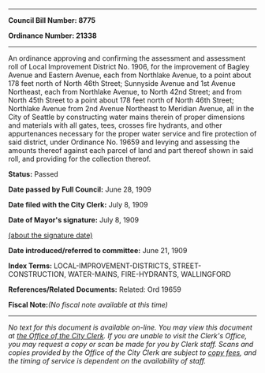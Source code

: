 

********

**Council Bill Number: 8775**
   
**Ordinance Number: 21338**
********

 An ordinance approving and confirming the assessment and assessment roll of Local Improvement District No. 1906, for the improvement of Bagley Avenue and Eastern Avenue, each from Northlake Avenue, to a point about 178 feet north of North 46th Street; Sunnyside Avenue and 1st Avenue Northeast, each from Northlake Avenue, to North 42nd Street; and from North 45th Street to a point about 178 feet north of North 46th Street; Northlake Avenue from 2nd Avenue Northeast to Meridian Avenue, all in the City of Seattle by constructing water mains therein of proper dimensions and materials with all gates, tees, crosses fire hydrants, and other appurtenances necessary for the proper water service and fire protection of said district, under Ordinance No. 19659 and levying and assessing the amounts thereof against each parcel of land and part thereof shown in said roll, and providing for the collection thereof.

**Status:** Passed
   
**Date passed by Full Council:** June 28, 1909
   
**Date filed with the City Clerk:** July 8, 1909
   
**Date of Mayor's signature:** July 8, 1909
   
[(about the signature date)](/~public/approvaldate.htm)
   
   
   
**Date introduced/referred to committee:** June 21, 1909
   
   
**Index Terms:** LOCAL-IMPROVEMENT-DISTRICTS, STREET-CONSTRUCTION, WATER-MAINS, FIRE-HYDRANTS, WALLINGFORD

**References/Related Documents:** Related: Ord 19659

**Fiscal Note:**_(No fiscal note available at this time)_
********

_No text for this document is available on-line. You may view this document at [the Office of the City Clerk](http://www.seattle.gov/leg/clerk/contactUs.htm). If you are unable to visit the Clerk's Office, you may request a copy or scan be made for you by Clerk staff. Scans and copies provided by the Office of the City Clerk are subject to [copy fees](http://clerk.seattle.gov/~public/clerkfees.htm), and the timing of service is dependent on the availability of staff._

